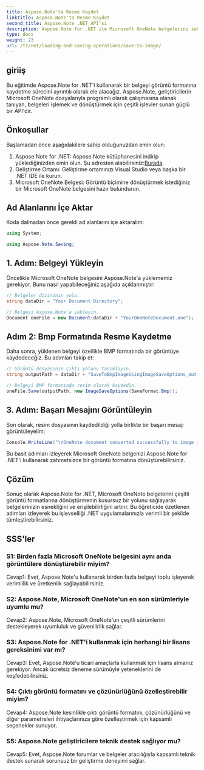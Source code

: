 ```yaml
---
title: Aspose.Note'ta Resme Kaydet
linktitle: Aspose.Note'ta Resme Kaydet
second_title: Aspose.Note .NET API'si
description: Aspose.Note for .NET ile Microsoft OneNote belgelerini zahmetsizce BMP'deki görüntü formatına dönüştürün. Sorunsuz entegrasyon, kolay adımlar ve sağlam işlevsellik.
type: docs
weight: 23
url: /tr/net/loading-and-saving-operations/save-to-image/
---
```

## giriiş

Bu eğitimde Aspose.Note for .NET'i kullanarak bir belgeyi görüntü formatına kaydetme sürecini ayrıntılı olarak ele alacağız. Aspose.Note, geliştiricilerin Microsoft OneNote dosyalarıyla programlı olarak çalışmasına olanak tanıyan, belgeleri işlemek ve dönüştürmek için çeşitli işlevler sunan güçlü bir API'dir.

## Önkoşullar

Başlamadan önce aşağıdakilere sahip olduğunuzdan emin olun:

1.  Aspose.Note for .NET: Aspose.Note kütüphanesini indirip yüklediğinizden emin olun. Şu adresten alabilirsiniz:[Burada](https://releases.aspose.com/note/net/).
2. Geliştirme Ortamı: Geliştirme ortamınızı Visual Studio veya başka bir .NET IDE ile kurun.
3. Microsoft OneNote Belgesi: Görüntü biçimine dönüştürmek istediğiniz bir Microsoft OneNote belgesini hazır bulundurun.

## Ad Alanlarını İçe Aktar

Koda dalmadan önce gerekli ad alanlarını içe aktaralım:

```csharp
using System;

using Aspose.Note.Saving;
```

## 1. Adım: Belgeyi Yükleyin

Öncelikle Microsoft OneNote belgesini Aspose.Note'a yüklememiz gerekiyor. Bunu nasıl yapabileceğiniz aşağıda açıklanmıştır:

```csharp
// Belgeler dizininin yolu.
string dataDir = "Your Document Directory";

// Belgeyi Aspose.Note'a yükleyin.
Document oneFile = new Document(dataDir + "YourOneNoteDocument.one");
```

## Adım 2: Bmp Formatında Resme Kaydetme

Daha sonra, yüklenen belgeyi özellikle BMP formatında bir görüntüye kaydedeceğiz. Bu adımları takip et:

```csharp
// Görüntü dosyasının çıktı yolunu tanımlayın.
string outputPath = dataDir + "SaveToBmpImageUsingImageSaveOptions_out.bmp";

// Belgeyi BMP formatında resim olarak kaydedin.
oneFile.Save(outputPath, new ImageSaveOptions(SaveFormat.Bmp));
```

## 3. Adım: Başarı Mesajını Görüntüleyin

Son olarak, resim dosyasının kaydedildiği yolla birlikte bir başarı mesajı görüntüleyelim:

```csharp
Console.WriteLine("\nOneNote document converted successfully to image in BMP format.\nFile saved at " + outputPath);
```

Bu basit adımları izleyerek Microsoft OneNote belgenizi Aspose.Note for .NET'i kullanarak zahmetsizce bir görüntü formatına dönüştürebilirsiniz.

## Çözüm

Sonuç olarak Aspose.Note for .NET, Microsoft OneNote belgelerini çeşitli görüntü formatlarına dönüştürmenin kusursuz bir yolunu sağlayarak belgelerinizin esnekliğini ve erişilebilirliğini artırır. Bu öğreticide özetlenen adımları izleyerek bu işlevselliği .NET uygulamalarınızla verimli bir şekilde tümleştirebilirsiniz.

## SSS'ler

### S1: Birden fazla Microsoft OneNote belgesini aynı anda görüntülere dönüştürebilir miyim?

Cevap1: Evet, Aspose.Note'u kullanarak birden fazla belgeyi toplu işleyerek verimlilik ve üretkenlik sağlayabilirsiniz.

### S2: Aspose.Note, Microsoft OneNote'un en son sürümleriyle uyumlu mu?

Cevap2: Aspose.Note, Microsoft OneNote'un çeşitli sürümlerini destekleyerek uyumluluk ve güvenilirlik sağlar.

### S3: Aspose.Note for .NET'i kullanmak için herhangi bir lisans gereksinimi var mı?

Cevap3: Evet, Aspose.Note'u ticari amaçlarla kullanmak için lisans almanız gerekiyor. Ancak ücretsiz deneme sürümüyle yeteneklerini de keşfedebilirsiniz.

### S4: Çıktı görüntü formatını ve çözünürlüğünü özelleştirebilir miyim?

Cevap4: Aspose.Note kesinlikle çıktı görüntü formatını, çözünürlüğünü ve diğer parametreleri ihtiyaçlarınıza göre özelleştirmek için kapsamlı seçenekler sunuyor.

### S5: Aspose.Note geliştiricilere teknik destek sağlıyor mu?

Cevap5: Evet, Aspose.Note forumlar ve belgeler aracılığıyla kapsamlı teknik destek sunarak sorunsuz bir geliştirme deneyimi sağlar.